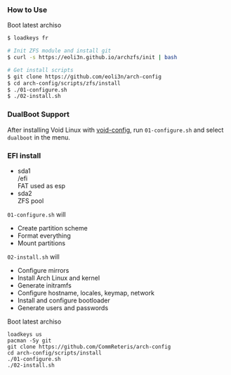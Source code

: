 ### How to Use

Boot latest archiso

```bash
$ loadkeys fr

# Init ZFS module and install git
$ curl -s https://eoli3n.github.io/archzfs/init | bash

# Get install scripts
$ git clone https://github.com/eoli3n/arch-config
$ cd arch-config/scripts/zfs/install
$ ./01-configure.sh
$ ./02-install.sh
```

### DualBoot Support

After installing Void Linux with [void-config](https://github.com/eoli3n/void-config/tree/master/scripts/install), run ``01-configure.sh`` and select ``dualboot`` in the menu.

### EFI install

- sda1  
  /efi  
  FAT used as esp
- sda2  
  ZFS pool

``01-configure.sh`` will 
- Create partition scheme
- Format everything
- Mount partitions

``02-install.sh`` will
- Configure mirrors
- Install Arch Linux and kernel
- Generate initramfs
- Configure hostname, locales, keymap, network
- Install and configure bootloader
- Generate users and passwords

Boot latest archiso

```
loadkeys us
pacman -Sy git
git clone https://github.com/CommReteris/arch-config
cd arch-config/scripts/install
./01-configure.sh
./02-install.sh
```
